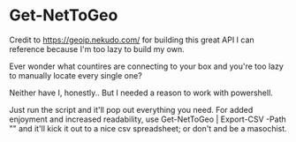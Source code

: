 # Get-NetToGeo
Credit to https://geoip.nekudo.com/ for building this great API I can reference because I'm too lazy to build my own. 

Ever wonder what countires are connecting to your box and you're too lazy to manually locate every single one? 

Neither have I, honestly.. But I needed a reason to work with powershell.

Just run the script and it'll pop out everything you need. For added enjoyment and increased readability, use Get-NetToGeo | Export-CSV -Path "<Path Here>" and it'll kick it out to a nice csv spreadsheet; or don't and be a masochist. 
